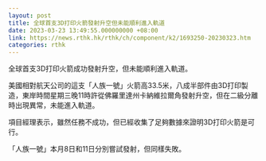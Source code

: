 ```yaml
---
layout: post
title: 全球首支3D打印火箭發射升空但未能順利進入軌道
date: 2023-03-23 13:49:55.000000000 +08:00
link: https://news.rthk.hk/rthk/ch/component/k2/1693250-20230323.htm
categories: rthk
---
```


全球首支3D打印火箭成功發射升空，但未能順利進入軌道。

美國相對航天公司的這支「人族一號」火箭高33.5米，八成半部件由3D打印製造，東岸時間星期三晚11時許從佛羅里達州卡納維拉爾角發射升空，但在二級分離時出現異常，未能進入軌道。

項目經理表示，雖然任務不成功，但已經收集了足夠數據來證明3D打印火箭是可行。

「人族一號」本月8日和11日分別嘗試發射，但同樣失敗。
